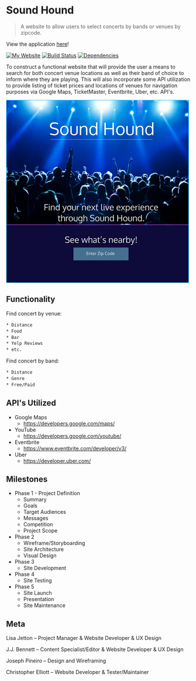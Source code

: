 # Sound Hound
> A website to allow users to select concerts by bands or venues by zipcode.

View the application [here](https://sound-hound.github.io/Sound-Hound-App/)!



[![My Website][websiteStatus]][websiteStatus]
[![Build Status][projectStatus-image]][projectStatus-image]
[![Dependencies][repositoryStatus-image]][repositoryStatus-image]

To construct a functional website that will provide the user a means to search for both concert venue locations as well as their band of choice to inform where they are playing.
This will also incorporate some API utilization to provide listing of ticket prices and locations of venues for navigation purposes via Google Maps, TicketMaster, Eventbrite, Uber, etc. API's.

![](header.PNG)

## Functionality

Find concert by venue:

```sh
* Distance
* Food
* Bar
* Yelp Reviews
* etc.
```

Find concert by band:

```sh
* Distance
* Genre
* Free/Paid
```

## API's Utilized
* Google Maps
    * https://developers.google.com/maps/
* YouTube
    * https://developers.google.com/youtube/
* Eventbrite
    * https://www.eventbrite.com/developer/v3/
* Uber
    * https://developer.uber.com/

## Milestones

* Phase 1 - Project Definition
    * Summary
    * Goals
    * Target Audiences
    * Messages
    * Competition
    * Project Scope
* Phase 2
    * Wireframe/Storyboarding
    * Site Architecture
    * Visual Design
* Phase 3
    * Site Development
* Phase 4
    * Site Testing
* Phase 5
    * Site Launch
    * Presentation
    * Site Maintenance

## Meta

Lisa Jetton – Project Manager & Website Developer & UX Design

J.J. Bennett – Content Specialist/Editor & Website Developer & UX Design

Joseph Pineiro – Design and Wireframing

Christopher Elliott – Website Developer & Tester/Maintainer

<!-- Markdown link & img dfn's -->
[websiteStatus]: https://img.shields.io/website-up-down-green-red/http/shields.io.svg?label=my-website
[projectStatus-image]: https://img.shields.io/waffle/label/evancohen/smart-mirror/in%20progress.svg
[repositoryStatus-image]: https://img.shields.io/david/expressjs/express.svg
